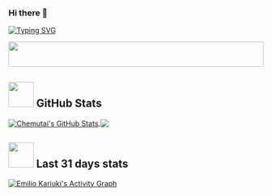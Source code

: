 ### Hi there 👋
[![Typing SVG](https://readme-typing-svg.herokuapp.com?color=%2336BCF7&lines=Flutter+Developer;Android%2C+Java+Developer;2%2B+years+of+experience+)](https://git.io/typing-svg)


<!--Github Stats-->
<div align=center>
   <a href="https://github.com/emilio-kariuki">
   <img height=50 width=100% src="https://raw.githubusercontent.com/Semilio-kariuki/emilio-kariuki/ouput/divider.gif">
   </a>
</div>

## <img src="https://media.giphy.com/media/VgCDAzcKvsR6OM0uWg/giphy.gif" width="50"> GitHub Stats

<a href="https://github.com/emilio-kariuki/emilio-kariuki">
  <img align="center" src="https://github-readme-stats.vercel.app/api?username=emilio-kariuki&show_icons=true&line_height=27&count_private=true&title_color=36BCF7&text_color=c9cacc&icon_color=36BCF7&bg_color=1d1f21" alt="Chemutai's GitHub Stats" />
</a>

<a href="https://github.com/emilio-kariuki/emilio-kariuki">
  <img align="center" src="https://github-readme-stats.vercel.app/api/top-langs/?username=emilio-kariuki&hide=java,html,Makefile,tex&title_color=36BCF7&text_color=c9cacc&icon_color=00FFFF&bg_color=1d1f21&langs_count=5" />
</a>

<!-- Commit Graph-->

## <img src="https://media.giphy.com/media/12oufCB0MyZ1Go/giphy.gif" width="50"> Last 31 days stats

<a href="https://github.com/ashutosh00710/github-readme-activity-graph"><img alt="Emilio Kariuki's Activity Graph" src="https://activity-graph.herokuapp.com/graph?username=emilio-kariuki&bg_color=1F222E&color=36BCF7&line=00FFFF&point=FFFFFF&hide_border=true" /></a>


